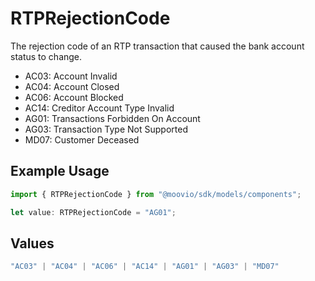 # RTPRejectionCode

The rejection code of an RTP transaction that caused the bank account status to change.

- AC03: Account Invalid
- AC04: Account Closed
- AC06: Account Blocked
- AC14: Creditor Account Type Invalid
- AG01: Transactions Forbidden On Account
- AG03: Transaction Type Not Supported
- MD07: Customer Deceased

## Example Usage

```typescript
import { RTPRejectionCode } from "@moovio/sdk/models/components";

let value: RTPRejectionCode = "AG01";
```

## Values

```typescript
"AC03" | "AC04" | "AC06" | "AC14" | "AG01" | "AG03" | "MD07"
```
